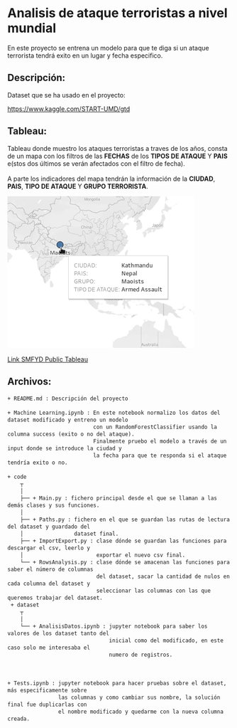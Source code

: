 # Analisis de ataque terroristas a nivel mundial

En este proyecto se entrena un modelo para que te diga si un ataque terrorista tendrá exito en un lugar 
y fecha especifico.

## Descripción:

Dataset que se ha usado en el proyecto:

https://www.kaggle.com/START-UMD/gtd

## Tableau:

Tableau donde muestro los ataques terroristas a traves de los años, consta de un mapa con los filtros de las **FECHAS** de los **TIPOS DE ATAQUE** Y  **PAIS** e(stos dos últimos se verán afectados con el filtro de fecha). <br /><br />
A parte los indicadores del mapa tendrán la información de la **CIUDAD**, **PAIS**, **TIPO DE ATAQUE** Y **GRUPO TERRORISTA**.

![Datos](MapaInfoCiudad.png)

[Link SMFYD Public Tableau](https://public.tableau.com/profile/rafaelperez#!/vizhome/Book1_15702936581860/Dashboard1)

## Archivos:
```
+ README.md : Descripción del proyecto

+ Machine Learning.ipynb : En este notebook normalizo los datos del dataset modificado y entreno un modelo 
                           con un RandomForestClassifier usando la columna success (exito o no del ataque).
                           Finalmente pruebo el modelo a través de un input donde se introduce la ciudad y 
                           la fecha para que te responda si el ataque tendría exito o no.

+ code 
    ┬
    │  
    ├── + Main.py : fichero principal desde el que se llaman a las demás clases y sus funciones.  
    │  
    ├── + Paths.py : fichero en el que se guardan las rutas de lectura del dataset y guardado del   
    │                dataset final.
    ├── + ImportExport.py : clase dónde se guardan las funciones para descargar el csv, leerlo y   
    │                       exportar el nuevo csv final.  
    └── + RowsAnalysis.py : clase dónde se amacenan las funciones para saber el número de columnas 
                            del dataset, sacar la cantidad de nulos en cada columna del dataset y 
                            seleccionar las columnas con las que queremos trabajar del dataset.  
 + dataset 
    ┬
    │                        
    └── + AnalisisDatos.ipynb : jupyter notebook para saber los valores de los dataset tanto del 
                                inicial como del modificado, en este caso solo me interesaba el
                                numero de registros.
                            
                            
                            
+ Tests.ipynb : jupyter notebook para hacer pruebas sobre el dataset, más especificamente sobre 
                las columnas y como cambiar sus nombre, la solución final fue duplicarlas con
                el nombre modificado y quedarme con la nueva columna creada.
```
